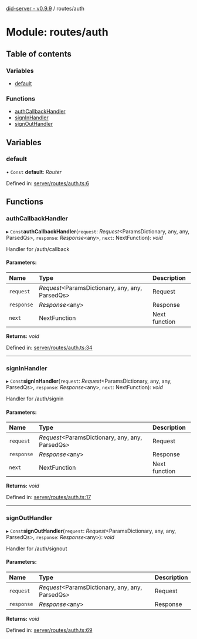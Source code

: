[did-server - v0.9.9](../README.md) / routes/auth

# Module: routes/auth

## Table of contents

### Variables

- [default](routes_auth.md#default)

### Functions

- [authCallbackHandler](routes_auth.md#authcallbackhandler)
- [signInHandler](routes_auth.md#signinhandler)
- [signOutHandler](routes_auth.md#signouthandler)

## Variables

### default

• `Const` **default**: *Router*

Defined in: [server/routes/auth.ts:6](https://github.com/Puzzlepart/did/blob/dev/server/routes/auth.ts#L6)

## Functions

### authCallbackHandler

▸ `Const`**authCallbackHandler**(`request`: *Request*<ParamsDictionary, any, any, ParsedQs\>, `response`: *Response*<any\>, `next`: NextFunction): *void*

Handler for /auth/callback

#### Parameters:

Name | Type | Description |
:------ | :------ | :------ |
`request` | *Request*<ParamsDictionary, any, any, ParsedQs\> | Request   |
`response` | *Response*<any\> | Response   |
`next` | NextFunction | Next function    |

**Returns:** *void*

Defined in: [server/routes/auth.ts:34](https://github.com/Puzzlepart/did/blob/dev/server/routes/auth.ts#L34)

___

### signInHandler

▸ `Const`**signInHandler**(`request`: *Request*<ParamsDictionary, any, any, ParsedQs\>, `response`: *Response*<any\>, `next`: NextFunction): *void*

Handler for /auth/signin

#### Parameters:

Name | Type | Description |
:------ | :------ | :------ |
`request` | *Request*<ParamsDictionary, any, any, ParsedQs\> | Request   |
`response` | *Response*<any\> | Response   |
`next` | NextFunction | Next function    |

**Returns:** *void*

Defined in: [server/routes/auth.ts:17](https://github.com/Puzzlepart/did/blob/dev/server/routes/auth.ts#L17)

___

### signOutHandler

▸ `Const`**signOutHandler**(`request`: *Request*<ParamsDictionary, any, any, ParsedQs\>, `response`: *Response*<any\>): *void*

Handler for /auth/signout

#### Parameters:

Name | Type | Description |
:------ | :------ | :------ |
`request` | *Request*<ParamsDictionary, any, any, ParsedQs\> | Request   |
`response` | *Response*<any\> | Response   |

**Returns:** *void*

Defined in: [server/routes/auth.ts:69](https://github.com/Puzzlepart/did/blob/dev/server/routes/auth.ts#L69)
